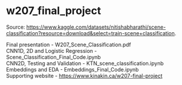 # w207_final_project

Source: https://www.kaggle.com/datasets/nitishabharathi/scene-classification?resource=download&select=train-scene+classification.  

Final presentation - W207_Scene_Classification.pdf  
CNN1D, 2D and Logistic Regression - Scene_Classification_Final_Code.ipynb  
CNN2D, Testing and Validation - KTN_scene_classification.ipynb  
Embeddings and EDA - Embeddings_Final_Code.ipynb  
Supporting website - https://www.kinakin.ca/w207-final-project  
